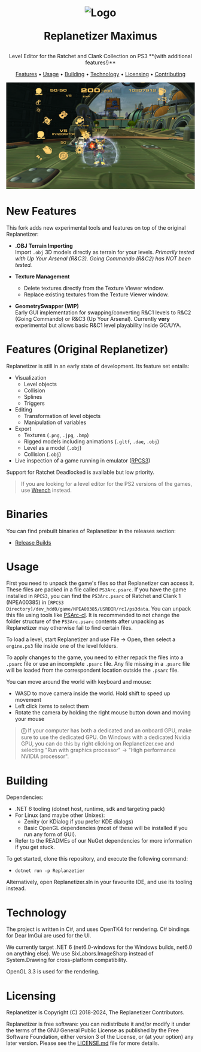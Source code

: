 <!-- LOGO -->
<h1>
<p align="center">
  <img src="media/ReplanetizerIcon500px.ico" alt="Logo" width="110" height="110" title="Logo made by Nooga.">
  <p align="center" style="font-weight: bold">Replanetizer Maximus</p>
</h1>
  <p align="center">
    Level Editor for the Ratchet and Clank Collection on PS3 **(with additional features!)**
    <br />
    </p>
</p>
<p align="center">
  <a href="#features">Features</a> •
  <a href="#usage">Usage</a> •
  <a href="#building">Building</a> •
  <a href="#technology">Technology</a> •
  <a href="#licensing">Licensing</a> •
  <a href="CONTRIBUTING.md">Contributing</a>
</p>

<p align="center">
  <img src="media/image.png" alt="Preview">
</p>

# New Features

This fork adds new experimental tools and features on top of the original Replanetizer:

- **.OBJ Terrain Importing**  
  Import `.obj` 3D models directly as terrain for your levels.
  _Primarily tested with Up Your Arsenal (R&C3). Going Commando (R&C2) has NOT been tested._

- **Texture Management**  
  - Delete textures directly from the Texture Viewer window.  
  - Replace existing textures from the Texture Viewer window.  

- **GeometrySwapper (WIP)**  
  Early GUI implementation for swapping/converting R&C1 levels to R&C2 (Going Commando) or R&C3 (Up Your Arsenal).
  Currently **very** experimental but allows basic R&C1 level playability inside GC/UYA.

# Features (Original Replanetizer)

Replanetizer is still in an early state of development. Its feature set entails:

 - Visualization
   - Level objects
   - Collision
   - Splines
   - Triggers
 - Editing
   - Transformation of level objects
   - Manipulation of variables
 - Export
   - Textures (`.png`, `.jpg`, `.bmp`)
   - Rigged models including animations (`.gltf`, `.dae`, `.obj`)
   - Level as a model (`.obj`)
   - Collision (`.obj`)
 - Live inspection of a game running in emulator ([RPCS3](https://github.com/RPCS3/rpcs3))

Support for Ratchet Deadlocked is available but low priority.

> If you are looking for a level editor for the PS2 versions of the games, use [Wrench](https://github.com/chaoticgd/wrench) instead.

# Binaries

You can find prebuilt binaries of Replanetizer in the releases section:

- [Release Builds](https://github.com/RatchetModding/Replanetizer/releases)

# Usage

First you need to unpack the game's files so that Replanetizer can access it. These files are packed in a file called `PS3Arc.psarc`. If you have the game installed in `RPCS3`, you can find the `PS3Arc.psarc` of Ratchet and Clank 1 (NPEA00385) in `[RPCS3 Directory]/dev_hdd0/game/NPEA00385/USRDIR/rc1/ps3data`. You can unpack this file using tools like [PSArc-cl](https://github.com/MilchRatchet/PSArcInterface). It is recommended to not change the folder structure of the `PS3Arc.psarc` contents after unpacking as Replanetizer may otherwise fail to find certain files.

To load a level, start Replanetizer and use File -> Open, then select a `engine.ps3` file inside one of the level folders.

To apply changes to the game, you need to either repack the files into a `.psarc` file or use an incomplete `.psarc` file. Any file missing in a `.psarc` file will be loaded from the correspondent location outside the `.psarc` file.

You can move around the world with keyboard and mouse:

 - WASD to move camera inside the world. Hold shift to speed up movement
 - Left click items to select them
 - Rotate the camera by holding the right mouse button down and moving your mouse

> **&#9432;** If your computer has both a dedicated and an onboard GPU, make sure to use the dedicated GPU. On Windows with a dedicated Nvidia GPU, you can do this by right clicking on Replanetizer.exe and selecting "Run with graphics processor" -> "High performance NVIDIA processor".

# Building

Dependencies:

 - .NET 6 tooling (dotnet host, runtime, sdk and targeting pack)
 - For Linux (and maybe other Unixes):
   - Zenity (or KDialog if you prefer KDE dialogs)
   - Basic OpenGL dependencies (most of these will be installed if you run any form of GUI).
 - Refer to the READMEs of our NuGet       dependencies for more information if you get stuck.

To get started, clone this repository, and execute the following command:

 - `dotnet run -p Replanzetier`

Alternatively, open Replanetizer.sln in your favourite IDE, and use its tooling instead.

# Technology

The project is written in C#, and uses OpenTK4 for rendering. C# bindings for Dear ImGui are used for the UI.

We currently target .NET 6 (net6.0-windows for the Windows builds, net6.0 on anything else). We use SixLabors.ImageSharp instead of System.Drawing for cross-platform compatibility.

OpenGL 3.3 is used for the rendering.

# Licensing

Replanetizer is Copyright (C) 2018-2024, The Replanetizer Contributors.

Replanetizer is free software: you can redistribute it and/or modify
it under the terms of the GNU General Public License as published by
the Free Software Foundation, either version 3 of the License, or
(at your option) any later version.
Please see the [LICENSE.md](LICENSE.md) file for more details.


